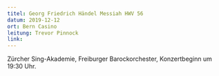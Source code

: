 ```yaml
---
titel: Georg Friedrich Händel Messiah HWV 56
datum: 2019-12-12
ort: Bern Casino
leitung: Trevor Pinnock
link:
---
```

Zürcher Sing-Akademie, Freiburger Barockorchester,
Konzertbeginn um 19:30 Uhr.
